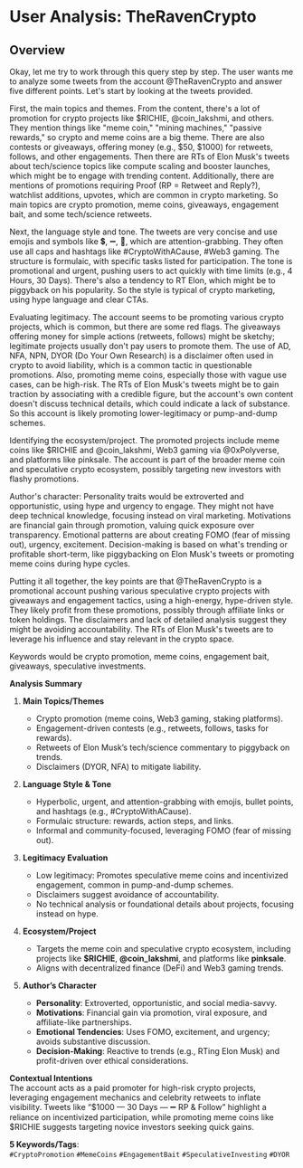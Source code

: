 # User Analysis: TheRavenCrypto

## Overview

<think>
Okay, let me try to work through this query step by step. The user wants me to analyze some tweets from the account @TheRavenCrypto and answer five different points. Let's start by looking at the tweets provided.

First, the main topics and themes. From the content, there's a lot of promotion for crypto projects like $RICHIE, @coin_lakshmi, and others. They mention things like "meme coin," "mining machines," "passive rewards," so crypto and meme coins are a big theme. There are also contests or giveaways, offering money (e.g., $50, $1000) for retweets, follows, and other engagements. Then there are RTs of Elon Musk's tweets about tech/science topics like compute scaling and booster launches, which might be to engage with trending content. Additionally, there are mentions of promotions requiring Proof (RP = Retweet and Reply?), watchlist additions, upvotes, which are common in crypto marketing. So main topics are crypto promotion, meme coins, giveaways, engagement bait, and some tech/science retweets.

Next, the language style and tone. The tweets are very concise and use emojis and symbols like 💲, ➖, 🚀, which are attention-grabbing. They often use all caps and hashtags like #CryptoWithACause, #Web3 gaming. The structure is formulaic, with specific tasks listed for participation. The tone is promotional and urgent, pushing users to act quickly with time limits (e.g., 4 Hours, 30 Days). There's also a tendency to RT Elon, which might be to piggyback on his popularity. So the style is typical of crypto marketing, using hype language and clear CTAs.

Evaluating legitimacy. The account seems to be promoting various crypto projects, which is common, but there are some red flags. The giveaways offering money for simple actions (retweets, follows) might be sketchy; legitimate projects usually don't pay users to promote them. The use of AD, NFA, NPN, DYOR (Do Your Own Research) is a disclaimer often used in crypto to avoid liability, which is a common tactic in questionable promotions. Also, promoting meme coins, especially those with vague use cases, can be high-risk. The RTs of Elon Musk's tweets might be to gain traction by associating with a credible figure, but the account's own content doesn't discuss technical details, which could indicate a lack of substance. So this account is likely promoting lower-legitimacy or pump-and-dump schemes.

Identifying the ecosystem/project. The promoted projects include meme coins like $RICHIE and @coin_lakshmi, Web3 gaming via @0xPolyverse, and platforms like pinksale. The account is part of the broader meme coin and speculative crypto ecosystem, possibly targeting new investors with flashy promotions.

Author's character: Personality traits would be extroverted and opportunistic, using hype and urgency to engage. They might not have deep technical knowledge, focusing instead on viral marketing. Motivations are financial gain through promotion, valuing quick exposure over transparency. Emotional patterns are about creating FOMO (fear of missing out), urgency, excitement. Decision-making is based on what's trending or profitable short-term, like piggybacking on Elon Musk's tweets or promoting meme coins during hype cycles.

Putting it all together, the key points are that @TheRavenCrypto is a promotional account pushing various speculative crypto projects with giveaways and engagement tactics, using a high-energy, hype-driven style. They likely profit from these promotions, possibly through affiliate links or token holdings. The disclaimers and lack of detailed analysis suggest they might be avoiding accountability. The RTs of Elon Musk's tweets are to leverage his influence and stay relevant in the crypto space.

Keywords would be crypto promotion, meme coins, engagement bait, giveaways, speculative investments.
</think>

**Analysis Summary**  

1. **Main Topics/Themes**  
   - Crypto promotion (meme coins, Web3 gaming, staking platforms).  
   - Engagement-driven contests (e.g., retweets, follows, tasks for rewards).  
   - Retweets of Elon Musk’s tech/science commentary to piggyback on trends.  
   - Disclaimers (DYOR, NFA) to mitigate liability.  

2. **Language Style & Tone**  
   - Hyperbolic, urgent, and attention-grabbing with emojis, bullet points, and hashtags (e.g., #CryptoWithACause).  
   - Formulaic structure: rewards, action steps, and links.  
   - Informal and community-focused, leveraging FOMO (fear of missing out).  

3. **Legitimacy Evaluation**  
   - Low legitimacy: Promotes speculative meme coins and incentivized engagement, common in pump-and-dump schemes.  
   - Disclaimers suggest avoidance of accountability.  
   - No technical analysis or foundational details about projects, focusing instead on hype.  

4. **Ecosystem/Project**  
   - Targets the meme coin and speculative crypto ecosystem, including projects like **$RICHIE**, **@coin_lakshmi**, and platforms like **pinksale**.  
   - Aligns with decentralized finance (DeFi) and Web3 gaming trends.  

5. **Author’s Character**  
   - **Personality**: Extroverted, opportunistic, and social media-savvy.  
   - **Motivations**: Financial gain via promotion, viral exposure, and affiliate-like partnerships.  
   - **Emotional Tendencies**: Uses FOMO, excitement, and urgency; avoids substantive discussion.  
   - **Decision-Making**: Reactive to trends (e.g., RTing Elon Musk) and profit-driven over ethical considerations.  

**Contextual Intentions**  
The account acts as a paid promoter for high-risk crypto projects, leveraging engagement mechanics and celebrity retweets to inflate visibility. Tweets like “$1000 — 30 Days — ➖ RP & Follow” highlight a reliance on incentivized participation, while promoting meme coins like $RICHIE suggests targeting novice investors seeking quick gains.  

**5 Keywords/Tags**:  
`#CryptoPromotion` `#MemeCoins` `#EngagementBait` `#SpeculativeInvesting` `#DYOR`